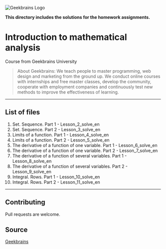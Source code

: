 ![Geekbrains Logo](https://github.com/ilyastartsdata/introductiontopython/blob/master/gb.png)

__This directory includes the solutions for the homework assignments.__

# Introduction to mathematical analysis

Course from Geekbrains University

> About Geekbrains: We teach people to master programming, web design and marketing from the ground up. We conduct online courses with internships and free master classes, develop the community, cooperate with employment companies and continuously test new methods to improve the effectiveness of learning.

---

## List of files 

1. Set. Sequence. Part 1 - Lesson_2_solve_en
2. Set. Sequence. Part 2 - Lesson_3_solve_en
3. Limits of a function. Part 1 - Lesson_4_solve_en
4. Limits of a function. Part 2 - Lesson_5_solve_en
5. The derivative of a function of one variable. Part 1 - Lesson_6_solve_en
6. The derivative of a function of one variable. Part 2 - Lesson_7_solve_en
7. The derivative of a function of several variables. Part 1 - Lesson_8_solve_en
8. The derivative of a function of several variables. Part 2 - Lesson_9_solve_en
9. Integral. Rows. Part 1 - Lesson_10_solve_en
10. Integral. Rows. Part 2 - Lesson_11_solve_en

___

## Contributing

Pull requests are welcome.

## Source

[Geekbrains](https://geekbrains.ru)
